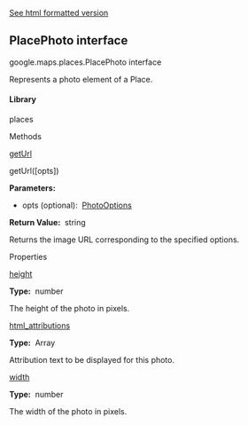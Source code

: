 [See html formatted version](https://huasofoundries.github.io/google-maps-documentation/PlacePhoto.html)


PlacePhoto interface
--------------------

google.maps.places.PlacePhoto interface

Represents a photo element of a Place.

#### Library

places

Methods

[getUrl](#PlacePhoto.getUrl)

getUrl(\[opts\])

**Parameters:** 

*   opts (optional):  [PhotoOptions](PhotoOptions.md)

**Return Value:**  string

Returns the image URL corresponding to the specified options.

Properties

[height](#PlacePhoto.height)

**Type:**  number

The height of the photo in pixels.

[html\_attributions](#PlacePhoto.html_attributions)

**Type:**  Array<string>

Attribution text to be displayed for this photo.

[width](#PlacePhoto.width)

**Type:**  number

The width of the photo in pixels.